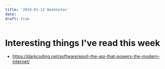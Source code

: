 ```yaml
---
title: '2024-01-12 Weeknotes'
date: 
draft: true
---
```


# Interesting things I've read this week
- https://darkcoding.net/software/epoll-the-api-that-powers-the-modern-internet/
